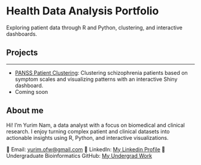 # Health Data Analysis Portfolio

Exploring patient data through R and Python, clustering, and interactive dashboards.


## Projects
-------
- [PANSS Patient Clustering](https://github.com/yurim-nam/healthlytics/blob/main/PANSS_Analysis/PANSS_Analysis_book.qmd): Clustering schizophrenia patients based on symptom scales and visualizing patterns with an interactive Shiny dashboard.
- Coming soon

## About me
Hi! I’m Yurim Nam, a data analyst with a focus on biomedical and clinical research. I enjoy turning complex patient and clinical datasets into actionable insights using R, Python, and interactive visualizations.

📧 Email: yurim.ofw@gmail.com
💼 LinkedIn: [My Linkedin Profile](https://www.linkedin.com/in/yurim-nam-a04248221/)
🐙 Undergraduate Bioinformatics GitHub: [My Undergrad Work](https://github.com/heidinam-sd/bimm143)
